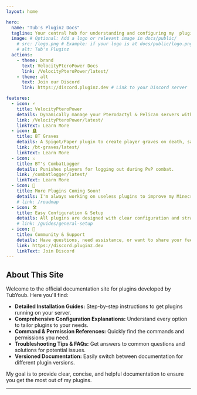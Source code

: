 ```yaml
---
layout: home

hero:
  name: "Tub's Pluginz Docs"
  tagline: Your central hub for understanding and configuring my  plugins.
  image: # Optional: Add a logo or relevant image in docs/public/
    # src: /logo.png # Example: if your logo is at docs/public/logo.png
    # alt: Tub's Pluginz
  actions:
    - theme: brand
      text: VelocityPteroPower Docs
      link: /VelocityPteroPower/latest/ 
    - theme: alt
      text: Join our Discord
      link: https://discord.pluginz.dev # Link to your Discord server

features:
  - icon: ⚡️
    title: VelocityPteroPower
    details: Dynamically manage your Pterodactyl & Pelican servers with Velocity. Automate startups, shutdowns, and enhance your server control.
    link: /VelocityPteroPower/latest/ 
    linkText: Learn More
  - icon: 🪦
    title: BT Graves
    details: A Spigot/Paper plugin to create player graves on death, saving items and XP.
    link: /bt-graves/latest/ 
    linkText: Learn More
  - icon: ⚔️
    title: BT's CombatLogger
    details: Punishes players for logging out during PvP combat.
    link: /combatlogger/latest/ 
    linkText: Learn More
  - icon: 🧩
    title: More Plugins Coming Soon!
    details: I'm always working on useless plugins to improve my Minecraft server experience. And sometimes i think it should be public so. Stay tuned for more plugins!
    # link: /roadmap
  - icon: 🛠️
    title: Easy Configuration & Setup
    details: All plugins are designed with clear configuration and straightforward installation to get you up and running quickly.
    # link: /guides/general-setup
  - icon: 💬
    title: Community & Support
    details: Have questions, need assistance, or want to share your feedback? Join our friendly Discord community!
    link: https://discord.pluginz.dev
    linkText: Join Discord
---
```


## About This Site

Welcome to the official documentation site for plugins developed by TubYoub. Here you'll find:

*   **Detailed Installation Guides:** Step-by-step instructions to get plugins running on your server.
*   **Comprehensive Configuration Explanations:** Understand every option to tailor plugins to your needs.
*   **Command & Permission References:** Quickly find the commands and permissions you need.
*   **Troubleshooting Tips & FAQs:** Get answers to common questions and solutions for potential issues.
*   **Versioned Documentation:** Easily switch between documentation for different plugin versions.

My goal is to provide clear, concise, and helpful documentation to ensure you get the most out of my plugins.

---